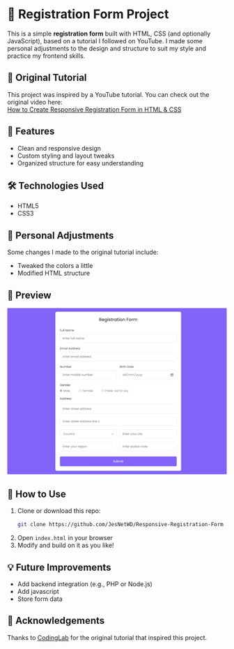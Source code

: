 # 📝 Registration Form Project

This is a simple **registration form** built with HTML, CSS (and optionally JavaScript), based on a tutorial I followed on YouTube. I made some personal adjustments to the design and structure to suit my style and practice my frontend skills.

## 🎥 Original Tutorial

This project was inspired by a YouTube tutorial. You can check out the original video here:  
[How to Create Responsive Registration Form in HTML & CSS](https://www.youtube.com/watch?v=moIHTT2XK9g&t=173s&pp=ygUnY29kaW5nIGxhYiByZXNwb25zaXZlIHJlZ2lzdHJhdGlvbiBmb3Jt)

## 🚀 Features

- Clean and responsive design
- Custom styling and layout tweaks
- Organized structure for easy understanding

## 🛠 Technologies Used

- HTML5
- CSS3  

## 🧪 Personal Adjustments

Some changes I made to the original tutorial include:

- Tweaked the colors a little 
- Modified HTML structure

## 📸 Preview

![Form Preview](./Screenshot.jpeg)

## 📌 How to Use

1. Clone or download this repo:
   ```bash
   git clone https://github.com/JesNetWD/Responsive-Registration-Form
2. Open `index.html` in your browser  
3. Modify and build on it as you like!

## 💡 Future Improvements

- Add backend integration (e.g., PHP or Node.js)
- Add javascript
- Store form data   

## 🙌 Acknowledgements

Thanks to [CodingLab](https://www.youtube.com/channel/UCBlr2jG1onljL-gUy9bbhJw) for the original tutorial that inspired this project.  

